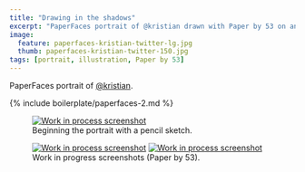 ```yaml
---
title: "Drawing in the shadows"
excerpt: "PaperFaces portrait of @kristian drawn with Paper by 53 on an iPad."
image: 
  feature: paperfaces-kristian-twitter-lg.jpg
  thumb: paperfaces-kristian-twitter-150.jpg
tags: [portrait, illustration, Paper by 53]
---
```


PaperFaces portrait of <a href="http://twitter.com/kristian">@kristian</a>.

{% include boilerplate/paperfaces-2.md %}

<figure>
	<a href="{{ site.url }}/assets/images/paperfaces-kristian-process-1-lg.jpg"><img src="{{ site.url }}/assets/images/paperfaces-kristian-process-1-750.jpg" alt="Work in process screenshot"></a>
	<figcaption>Beginning the portrait with a pencil sketch.</figcaption>
</figure>

<figure class="half">
	<a href="{{ site.url }}/assets/images/paperfaces-kristian-process-2-lg.jpg"><img src="{{ site.url }}/assets/images/paperfaces-kristian-process-2-600.jpg" alt="Work in process screenshot"></a>
	<a href="{{ site.url }}/assets/images/paperfaces-kristian-process-3-lg.jpg"><img src="{{ site.url }}/assets/images/paperfaces-kristian-process-3-600.jpg" alt="Work in process screenshot"></a>
	<figcaption>Work in progress screenshots (Paper by 53).</figcaption>
</figure>